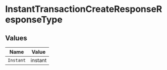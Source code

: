# InstantTransactionCreateResponseResponseType


## Values

| Name      | Value     |
| --------- | --------- |
| `Instant` | instant   |